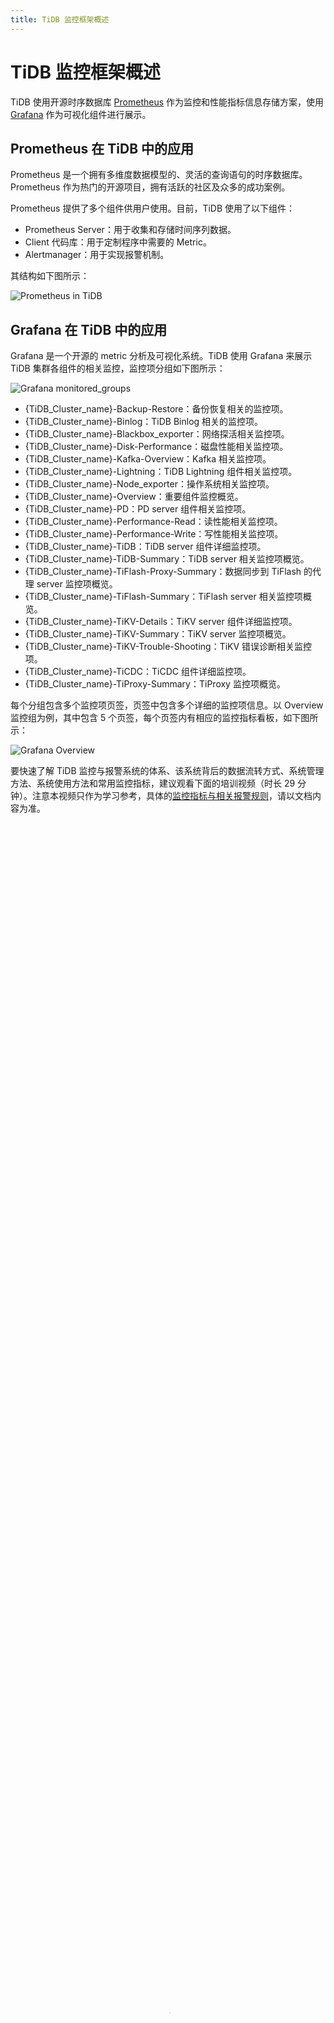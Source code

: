 ```yaml
---
title: TiDB 监控框架概述
---
```


# TiDB 监控框架概述

TiDB 使用开源时序数据库 [Prometheus](https://prometheus.io) 作为监控和性能指标信息存储方案，使用 [Grafana](https://grafana.com/grafana) 作为可视化组件进行展示。

## Prometheus 在 TiDB 中的应用

Prometheus 是一个拥有多维度数据模型的、灵活的查询语句的时序数据库。Prometheus 作为热门的开源项目，拥有活跃的社区及众多的成功案例。

Prometheus 提供了多个组件供用户使用。目前，TiDB 使用了以下组件：

- Prometheus Server：用于收集和存储时间序列数据。
- Client 代码库：用于定制程序中需要的 Metric。
- Alertmanager：用于实现报警机制。

其结构如下图所示：

![Prometheus in TiDB](https://download.pingcap.com/images/docs-cn/prometheus-in-tidb.png)

## Grafana 在 TiDB 中的应用

Grafana 是一个开源的 metric 分析及可视化系统。TiDB 使用 Grafana 来展示 TiDB 集群各组件的相关监控，监控项分组如下图所示：

![Grafana monitored_groups](https://download.pingcap.com/images/docs-cn/grafana_monitored_groups.png)

- {TiDB_Cluster_name}-Backup-Restore：备份恢复相关的监控项。
- {TiDB_Cluster_name}-Binlog：TiDB Binlog 相关的监控项。
- {TiDB_Cluster_name}-Blackbox_exporter：网络探活相关监控项。
- {TiDB_Cluster_name}-Disk-Performance：磁盘性能相关监控项。
- {TiDB_Cluster_name}-Kafka-Overview：Kafka 相关监控项。
- {TiDB_Cluster_name}-Lightning：TiDB Lightning 组件相关监控项。
- {TiDB_Cluster_name}-Node_exporter：操作系统相关监控项。
- {TiDB_Cluster_name}-Overview：重要组件监控概览。
- {TiDB_Cluster_name}-PD：PD server 组件相关监控项。
- {TiDB_Cluster_name}-Performance-Read：读性能相关监控项。
- {TiDB_Cluster_name}-Performance-Write：写性能相关监控项。
- {TiDB_Cluster_name}-TiDB：TiDB server 组件详细监控项。
- {TiDB_Cluster_name}-TiDB-Summary：TiDB server 相关监控项概览。
- {TiDB_Cluster_name}-TiFlash-Proxy-Summary：数据同步到 TiFlash 的代理 server 监控项概览。
- {TiDB_Cluster_name}-TiFlash-Summary：TiFlash server 相关监控项概览。
- {TiDB_Cluster_name}-TiKV-Details：TiKV server 组件详细监控项。
- {TiDB_Cluster_name}-TiKV-Summary：TiKV server 监控项概览。
- {TiDB_Cluster_name}-TiKV-Trouble-Shooting：TiKV 错误诊断相关监控项。
- {TiDB_Cluster_name}-TiCDC：TiCDC 组件详细监控项。
- {TiDB_Cluster_name}-TiProxy-Summary：TiProxy 监控项概览。

每个分组包含多个监控项页签，页签中包含多个详细的监控项信息。以 Overview 监控组为例，其中包含 5 个页签，每个页签内有相应的监控指标看板，如下图所示：

![Grafana Overview](https://download.pingcap.com/images/docs-cn/grafana_monitor_overview.png)

要快速了解 TiDB 监控与报警系统的体系、该系统背后的数据流转方式、系统管理方法、系统使用方法和常用监控指标，建议观看下面的培训视频（时长 29 分钟）。注意本视频只作为学习参考，具体的[监控指标与相关报警规则](/alert-rules.md#tidb-报警规则)，请以文档内容为准。

<video src="https://download.pingcap.com/docs-cn%2FLesson13_monitor.mp4" width="100%" height="100%" controls="controls" poster="https://download.pingcap.com/docs-cn/poster_lesson13.png"></video>
